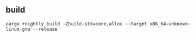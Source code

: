 ## build

```
cargo +nightly build -Zbuild-std=core,alloc --target x86_64-unknown-linux-gnu --release
```
